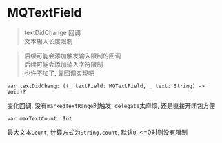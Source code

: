 # MQTextField

> textDidChange 回调  
> 文本输入长度限制

> 后续可能会添加触发输入限制的回调  
> 后续可能会添加输入字符限制   
> 也许不加了, 靠回调实现吧

```
var textDidChang: ((_ textField: MQTextField, _ text: String) -> Void)?
```

变化回调, 没有`markedTextRange`时触发, `delegate`太麻烦, 还是直接开闭包方便

```
var maxTextCount: Int
```

最大文本`Count`, 计算方式为`String.count`, 默认`0`, <=0时则没有限制

